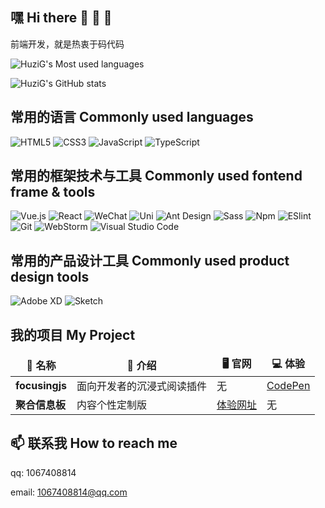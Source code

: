 ## 嘿 Hi there 👋 👋 👋

前端开发，就是热衷于码代码

![HuziG's Most used languages](https://github-readme-stats.vercel.app/api/top-langs?username=HuziG&show_icons=true&layout=compact&count_private=true&theme=tokyonight)

![HuziG's GitHub stats](https://github-readme-stats.vercel.app/api?username=HuziG&show_icons=true&theme=tokyonight)

## 常用的语言 Commonly used languages

![HTML5](https://img.shields.io/badge/-HTML5-%23E44D27?style=for-the-badge&logo=html5&logoColor=ffffff)
![CSS3](https://img.shields.io/badge/-CSS3-%231572B6?style=for-the-badge&logo=css3)
![JavaScript](https://img.shields.io/badge/-JavaScript-%23F7DF1C?style=for-the-badge&logo=javascript&logoColor=000000&color=%23FFCE5A)
![TypeScript](https://img.shields.io/badge/typescript-%23007ACC.svg?style=for-the-badge&logo=typescript&logoColor=white)

## 常用的框架技术与工具 Commonly used fontend frame & tools

![Vue.js](https://img.shields.io/badge/-Vue.js-%232c3e50?style=for-the-badge&logo=Vue.js)
<img alt="React" src="https://img.shields.io/badge/-React-61DAFB?style=for-the-badge&logo=React&logoColor=333333" />
<img alt="WeChat" src="https://img.shields.io/badge/-微信小程序-07C160?style=for-the-badge&logo=WeChat&logoColor=white" />
<img alt="Uni" src="https://img.shields.io/badge/-UniApp-2B9939?style=for-the-badge&logo=Uni&logoColor=white" />
<img alt="Ant Design" src="https://img.shields.io/badge/-Ant Design-0170FE?style=for-the-badge&logo=Ant Design&logoColor=white" />
<img alt="Sass" src="https://img.shields.io/badge/-Prettier-F7B93E?style=for-the-badge&logo=Prettier&logoColor=333333" />
<img alt="Npm" src="https://img.shields.io/badge/-Npm-CB3837?style=for-the-badge&logo=Npm&logoColor=white" />
![ESlint](https://img.shields.io/badge/-ESLint-%234B32C3?style=for-the-badge&logo=eslint)
![Git](https://img.shields.io/badge/-Git-%23F05032?style=for-the-badge&logo=git&logoColor=%23ffffff)
![WebStorm](https://img.shields.io/badge/-WebStorm-%23007ACC?style=for-the-badge&logo=WebStorm)
<img alt="Visual Studio Code" src="https://img.shields.io/badge/-Visual Studio Code-007ACC?style=for-the-badge&logo=Visual Studio Code&logoColor=white" />

## 常用的产品设计工具 Commonly used product design tools

<img alt="Adobe XD" src="https://img.shields.io/badge/-Adobe XD-FF61F6?style=for-the-badge&logo=Adobe XD&logoColor=white" /> <img alt="Sketch" src="https://img.shields.io/badge/-Sketch-F7B500?style=for-the-badge&logo=Sketch&logoColor=333333" />

## 我的项目 My Project

<table>
  <thead align="center">
      <tr border: none;>
      <td><b>🎉 名称</b></td>
      <td><b>💁 介绍</b></td>
      <td><b>🖥 官网</b></td>
      <td><b>💻 体验</b></td>
    </tr>
  </thead>
  <tbody>
    <tr>
      <td><b>focusingjs</b></td>
      <td>面向开发者的沉浸式阅读插件</td>
      <td>无</td>
      <td><a href="https://codepen.io/huzig/pen/qBVWezR?editors=1112">CodePen</a></td>
    </tr>
    <tr>
      <td><b>聚合信息板</b></td>
      <td>内容个性定制版</td>
      <td><a href="https://www.jinmai.store/">体验网址</a></td>
      <td>无</td>
    </tr>
  </tbody>
</table>

## 📫 联系我 How to reach me

qq: 1067408814

email: 1067408814@qq.com

<!--
**HuziG/HuziG** is a ✨ _special_ ✨ repository because its `README.md` (this file) appears on your GitHub profile.

Here are some ideas to get you started:

- 🔭 I’m currently working on ...
- 🌱 I’m currently learning ...
- 👯 I’m looking to collaborate on ...
- 🤔 I’m looking for help with ...
- 💬 Ask me about ...
- 📫 How to reach me: ...
- 😄 Pronouns: ...
- ⚡ Fun fact: ...
-->
